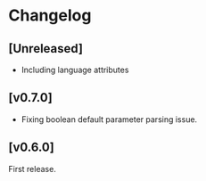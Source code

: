 
# Changelog

## [Unreleased]

- Including language attributes

## [v0.7.0]

- Fixing boolean default parameter parsing issue.

## [v0.6.0]

First release.
